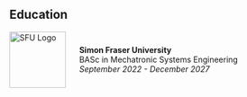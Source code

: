 ## Education

<div align="left">
  <img src="https://www.sfu.ca/favicon.ico" alt="SFU Logo" width="100" height="100" style="vertical-align: middle; margin-right: 20px;">
  <div style="display: inline-block; vertical-align: middle;">
    <strong>Simon Fraser University</strong><br>
    BASc in Mechatronic Systems Engineering<br>
    <em>September 2022 - December 2027</em>
  </div>
</div>



